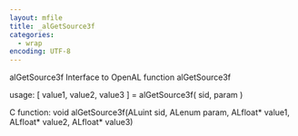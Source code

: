 ```yaml
---
layout: mfile
title: _alGetSource3f
categories:
  - wrap
encoding: UTF-8
---
```


alGetSource3f  Interface to OpenAL function alGetSource3f

usage:  [ value1, value2, value3 ] = alGetSource3f( sid, param )

C function:  void alGetSource3f(ALuint sid, ALenum param, ALfloat\* value1, ALfloat\* value2, ALfloat\* value3)
